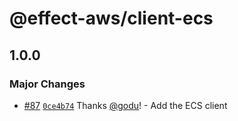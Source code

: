 # @effect-aws/client-ecs

## 1.0.0

### Major Changes

- [#87](https://github.com/floydspace/effect-aws/pull/87) [`0ce4b74`](https://github.com/floydspace/effect-aws/commit/0ce4b74efabf7ecfc93906cf75cf27ca8252bc0b) Thanks [@godu](https://github.com/godu)! - Add the ECS client
